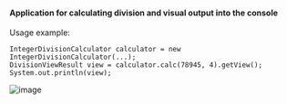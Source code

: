 #### Application for calculating division and visual output into the console

Usage example:
```
IntegerDivisionCalculator calculator = new IntegerDivisionCalculator(...);
DivisionViewResult view = calculator.calc(78945, 4).getView();
System.out.println(view);
```

![image](https://user-images.githubusercontent.com/80154033/165322625-0fccf38b-2fee-4efc-b11f-6a753b68eb26.png)
